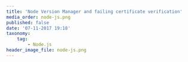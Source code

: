 ```yaml
---
title: 'Node Version Manager and failing certificate verification'
media_order: node-js.png
published: false
date: '07-11-2017 19:18'
taxonomy:
    tag:
        - Node.js
header_image_file: node-js.png
---
```

